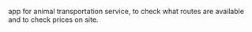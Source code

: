 app for animal transportation service, to check what routes are available and to check prices on site.